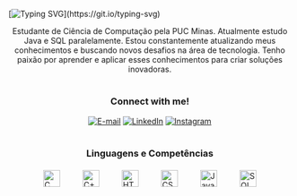 [![Typing SVG](https://readme-typing-svg.herokuapp.com/?color=0014A0&size=30&center=true&vCenter=true&width=1000&lines=Olá,+eu+sou+a+Daniella+Silva!)](https://git.io/typing-svg)

<p align="center">Estudante de Ciência de Computação pela PUC Minas. Atualmente estudo Java e SQL paralelamente.
Estou constantemente atualizando meus conhecimentos e buscando novos desafios na área de tecnologia. Tenho paixão por aprender e aplicar esses conhecimentos para criar soluções inovadoras.

#
  <h3 align="center">Connect with me!</h3>
  

<div align="center">

[![E-mail](https://img.shields.io/badge/-Email-000?style=for-the-badge&logo=gmail&logoColor=0014A8&color:FFF )](mailto:daniellaemily4321@gmail.com)
[![LinkedIn](https://img.shields.io/badge/-LinkedIn-000?style=for-the-badge&logo=linkedin&logoColor=0014A8&color:FFF)](https://www.linkedin.com/in/daniella-silva-4a851b230/)
[![Instagram](https://img.shields.io/badge/-Instagram-000?style=for-the-badge&logo=instagram&logoColor=0014A8&color:FFF)](https://www.instagram.com/emilydaniella_/)

</div>

#
<h3 align="center">Linguagens e Competências</h3>

<div style="display: flex; justify-content: center; align-items: center; flex-wrap: wrap; gap: 40px; margin-top: 20px;">
    <img 
        alt="C" 
        title="C" 
        width="30px" 
        src="https://skillicons.dev/icons?i=c" 
    />
    <img 
        alt="C++" 
        title="C++" 
        width="30px" 
        src="https://skillicons.dev/icons?i=cpp" 
    />
    <img 
        alt="HTML" 
        title="HTML" 
        width="30px" 
        src="https://skillicons.dev/icons?i=html" 
    />
    <img 
        alt="CSS" 
        title="CSS" 
        width="30px" 
        src="https://skillicons.dev/icons?i=css" 
    />
    <img 
        alt="Java" 
        title="Java" 
        width="30px" 
        src="https://skillicons.dev/icons?i=java" 
    />
    <img 
        alt="SQL" 
        title="SQL" 
        width="30px" 
        src="https://skillicons.dev/icons?i=mysql" 
    />
</div>



